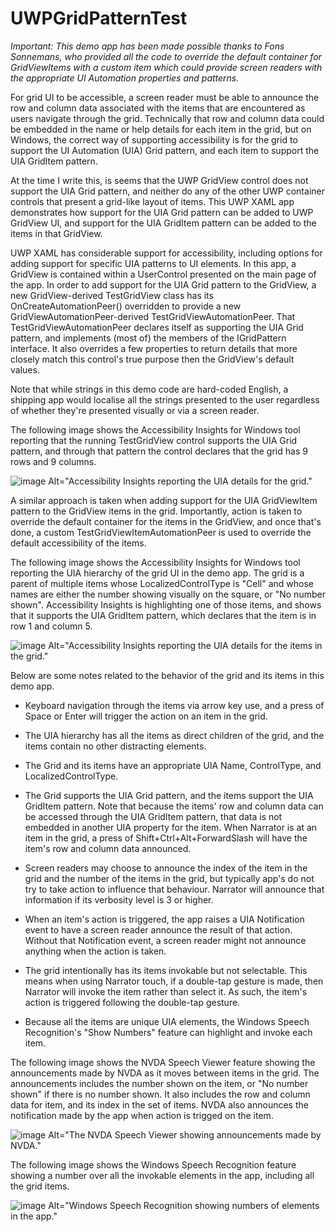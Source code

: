# UWPGridPatternTest

*Important: This demo app has been made possible thanks to Fons Sonnemans, who provided all the code to override the default container for GridViewItems with a custom item which could provide screen readers with the appropriate UI Automation properties and patterns.*


For grid UI to be accessible, a screen reader must be able to announce the row and column data associated with the items that are encountered as users navigate through the grid. Technically that row and column data could be embedded in the name or help details for each item in the grid, but on Windows, the correct way of supporting accessibility is for the grid to support the UI Automation (UIA) Grid pattern, and each item to support the UIA GridItem pattern. 

At the time I write this, is seems that the UWP GridView control does not support the UIA Grid pattern, and neither do any of the other UWP container controls that present a grid-like layout of items. This UWP XAML app demonstrates how support for the UIA Grid pattern can be added to UWP GridView UI, and support for the UIA GridItem pattern can be added to the items in that GridView.

UWP XAML has considerable support for accessibility, including options for adding support for specific UIA patterns to UI elements. In this app, a GridView is contained within a UserControl presented on the main page of the app. In order to add support for the UIA Grid pattern to the GridView, a new GridView-derived TestGridView class has its OnCreateAutomationPeer() overridden to provide a new GridViewAutomationPeer-derived TestGridViewAutomationPeer. That TestGridViewAutomationPeer declares itself as supporting the UIA Grid pattern, and implements (most of) the members of the IGridPattern interface. It also overrides a few properties to return details that more closely match this control's true purpose then the GridView's default values.

Note that while strings in this demo code are hard-coded English, a shipping app would localise all the strings presented to the user regardless of whether they're presented visually or via a screen reader.

The following image shows the Accessibility Insights for Windows tool reporting that the running TestGridView control supports the UIA Grid pattern, and through that pattern the control declares that the grid has 9 rows and 9 columns.

![image Alt="Accessibility Insights reporting the UIA details for the grid."](https://user-images.githubusercontent.com/77085891/216817057-54397d00-421b-4d93-9a5b-6434412eaee4.png)


A similar approach is taken when adding support for the UIA GridViewItem pattern to the GridView items in the grid. Importantly, action is taken to override the default container for the items in the GridView, and once that's done, a custom TestGridViewItemAutomationPeer is used to override the default accessibility of the items.

The following image shows the Accessibility Insights for Windows tool reporting the UIA hierarchy of the grid UI in the demo app. The grid is a parent of multiple items whose LocalizedControlType is "Cell" and whose names are either the number showing visually on the square, or "No number shown". Accessibility Insights is highlighting one of those items, and shows that it supports the UIA GridItem pattern, which declares that the item is in row 1 and column 5.

![image Alt="Accessibility Insights reporting the UIA details for the items in the grid."](https://user-images.githubusercontent.com/77085891/216817067-2c6dcf43-d201-40b2-9d82-e085eda3be25.png)


Below are some notes related to the behavior of the grid and its items in this demo app.

* Keyboard navigation through the items via arrow key use, and a press of Space or Enter will trigger the action on an item in the grid.

* The UIA hierarchy has all the items as direct children of the grid, and the items contain no other distracting elements.

* The Grid and its items have an appropriate UIA Name, ControlType, and LocalizedControlType.

* The Grid supports the UIA Grid pattern, and the items support the UIA GridItem pattern. Note that because the items' row and column data can be accessed through the UIA GridItem pattern, that data is not embedded in another UIA property for the item. When Narrator is at an item in the grid, a press of Shift+Ctrl+Alt+ForwardSlash will have the item's row and column data announced.

* Screen readers may choose to announce the index of the item in the grid and the number of the items in the grid, but typically app's do not try to take action to influence that behaviour. Narrator will announce that information if its verbosity level is 3 or higher.

* When an item's action is triggered, the app raises a UIA Notification event to have a screen reader announce the result of that action. Without that Notification event, a screen reader might not announce anything when the action is taken.

* The grid intentionally has its items invokable but not selectable. This means when using Narrator touch, if a double-tap gesture is made, then Narrator will invoke the item rather than select it. As such, the item's action is triggered following the double-tap gesture.

* Because all the items are unique UIA elements, the Windows Speech Recognition's "Show Numbers" feature can highlight and invoke each item.


The following image shows the NVDA Speech Viewer feature showing the announcements made by NVDA as it moves between items in the grid. The announcements includes the number shown on the item, or "No number shown" if there is no number shown. It also includes the row and column data for item, and its index in the set of items. NVDA also announces the notification made by the app when action is trigged on the item.

![image Alt="The NVDA Speech Viewer showing announcements made by NVDA."](https://user-images.githubusercontent.com/77085891/216817078-c7e151d1-4e4e-4649-9d59-be947555f1d7.png)


The following image shows the Windows Speech Recognition feature showing a number over all the invokable elements in the app, including all the grid items.

![image Alt="Windows Speech Recognition showing numbers of elements in the app."](https://user-images.githubusercontent.com/77085891/216817086-9b0c9e25-d98c-4bab-9d71-326e7921c2aa.png)
